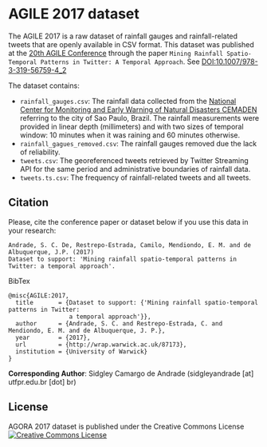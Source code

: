 # AGILE 2017 dataset

The AGILE 2017 is a raw dataset of rainfall gauges and rainfall-related tweets that are openly available in CSV format. This dataset was published at the [20th AGILE Conference](https://agile-online.org/index.php/conference/conference-2017) through the paper `Mining Rainfall Spatio-Temporal Patterns in Twitter: A Temporal Approach`. See [DOI:10.1007/978-3-319-56759-4_2](http://dx.doi.org/10.1007/978-3-319-56759-4_2)

The dataset contains:

- `rainfall_gauges.csv`: The rainfall data collected from the [National Center for Monitoring and Early Warning of Natural Disasters CEMADEN](http://www.cemaden.gov.br/mapainterativo/) referring to the city of Sao Paulo, Brazil. The rainfall measurements were provided in linear depth (millimeters) and with two sizes of temporal window: 10 minutes when it was raining and 60 minutes otherwise.
- `rainfall_gagues_removed.csv`: The rainfall gauges removed due the lack of reliability.
- `tweets.csv`: The georeferenced tweets retrieved by Twitter Streaming API for the same period and administrative boundaries of rainfall data.
- `tweets.ts.csv`: The frequency of rainfall-related tweets and all tweets.

## Citation

Please, cite the conference paper or dataset below if you use this data in your research:

    Andrade, S. C. De, Restrepo-Estrada, Camilo, Mendiondo, E. M. and de Albuquerque, J.P. (2017) 
    Dataset to support: 'Mining rainfall spatio-temporal patterns in Twitter: a temporal approach'.

BibTex

    @misc{AGILE:2017,
      title       = {Dataset to support: {'Mining rainfall spatio-temporal patterns in Twitter: 
                     a temporal approach'}},
      author      = {Andrade, S. C. and Restrepo-Estrada, C. and Mendiondo, E. M. and de Albuquerque, J. P.},
      year        = {2017},
      url         = {http://wrap.warwick.ac.uk/87173},
      institution = {University of Warwick}
    }

**Corresponding Author**:  Sidgley Camargo de Andrade (sidgleyandrade [at] utfpr.edu.br [dot] br)

## License

AGORA 2017 dataset is published under the Creative Commons License <a rel="license" href="http://creativecommons.org/licenses/by-sa/4.0/"><img alt="Creative Commons License" style="border-width:0" src="https://licensebuttons.net/l/by-sa/4.0/80x15.png" /></a><br/>
